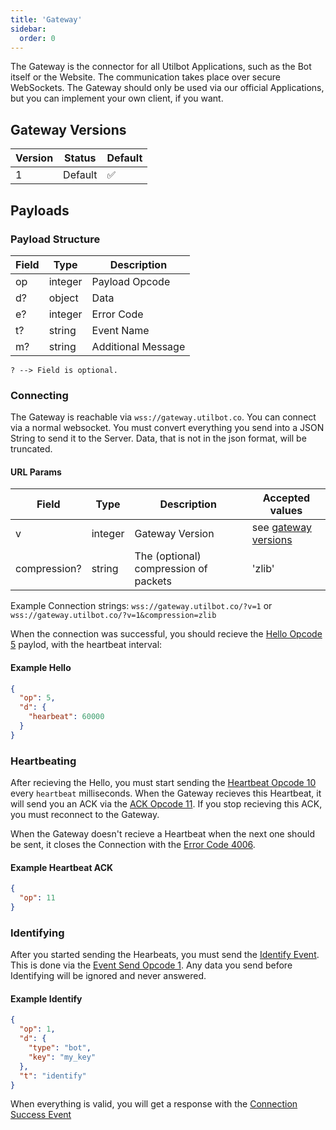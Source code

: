 ```yaml
---
title: 'Gateway'
sidebar:
  order: 0
---
```


The Gateway is the connector for all Utilbot Applications, such as the Bot itself or the Website. The communication takes place over secure WebSockets. The Gateway should only be used via our official Applications, but you can implement your own client, if you want.

## Gateway Versions

| Version | Status          | Default            |
| ------- | --------------- | ------------------ |
| 1       | Default         | ✅ |

## Payloads
### Payload Structure

| Field | Type    | Description  |
| ----- | ------- | -------------- |
| op    | integer | Payload Opcode |
| d?    | object  | Data  |
| e?    | integer | Error Code |
| t?    | string  | Event Name |
| m?    | string  | Additional Message |

`? --> Field is optional.`

### Connecting
The Gateway is reachable via `wss://gateway.utilbot.co`. You can connect via a normal websocket. You must convert everything you send into a JSON String to send it to the Server. Data, that is not in the json format, will be truncated.

#### URL Params
| Field        | Type    | Description                           | Accepted values                           |
| ------------ | ------- | ------------------------------------- | ----------------------------------------- |
| v            | integer | Gateway Version                       | see [gateway versions](#gateway-versions) |
| compression? | string  | The (optional) compression of packets | 'zlib' |

Example Connection strings: `wss://gateway.utilbot.co/?v=1` or `wss://gateway.utilbot.co/?v=1&compression=zlib`

When the connection was successful, you should recieve the [Hello Opcode 5](opcodes#gateway-opcodes) paylod, with the heartbeat interval:

#### Example Hello
```json
{
  "op": 5,
  "d": {
    "hearbeat": 60000
  }
}
```

### Heartbeating
After recieving the Hello, you must start sending the [Heartbeat Opcode 10](opcodes#gateway-opcodes) every `heartbeat` milliseconds. When the Gateway recieves this Heartbeat, it will send you an ACK via the [ACK Opcode 11](opcodes#gateway-opcodes). If you stop recieving this ACK, you must reconnect to the Gateway.

When the Gateway doesn't recieve a Heartbeat when the next one should be sent, it closes the Connection with the [Error Code 4006](error-codes#gateway-error-codes).

#### Example Heartbeat ACK
```json
{
  "op": 11
}
```

### Identifying
After you started sending the Hearbeats, you must send the [Identify Event](events#identify). This is done via the [Event Send Opcode 1](opcodes#gateway-opcodes). Any data you send before Identifying will be ignored and never answered.

#### Example Identify
```json
{
  "op": 1,
  "d": {
    "type": "bot",
    "key": "my_key"
  },
  "t": "identify"
}
```

When everything is valid, you will get a response with the [Connection Success Event](events#connection-success)
